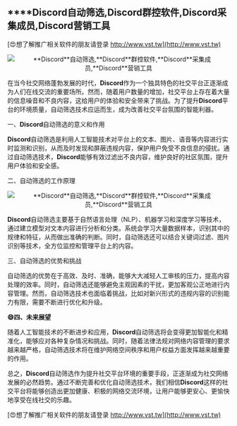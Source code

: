 ## ****Discord**自动筛选,**Discord**群控软件,**Discord**采集成员,**Discord**营销工具**

[😍想了解推广相关软件的朋友请登录 http://www.vst.tw](http://www.vst.tw)

 <center><img src="https://vst.tw/MP4/tuiguang/png/4.png" alt="**Discord**自动筛选,**Discord**群控软件,**Discord**采集成员,**Discord**营销工具"></center>

在当今社交网络蓬勃发展的时代，**Discord**作为一个独具特色的社交平台正逐渐成为人们在线交流的重要场所。然而，随着用户数量的增加，社交平台上存在着大量的信息噪音和不良内容，这给用户的体验和安全带来了挑战。为了提升**Discord**平台的环境质量，自动筛选技术应运而生，成为改善社交平台氛围的智能利器。

一、**Discord**自动筛选的意义和作用

**Discord**自动筛选是利用人工智能技术对平台上的文本、图片、语音等内容进行实时监测和识别，从而及时发现和屏蔽违规内容，保护用户免受不良信息的侵扰。通过自动筛选技术，**Discord**能够有效过滤出不良内容，维护良好的社区氛围，提升用户体验和安全感。

二、自动筛选的工作原理

 <center><img src="https://vst.tw/MP4/tuiguang/png/3.png" alt="**Discord**自动筛选,**Discord**群控软件,**Discord**采集成员,**Discord**营销工具"></center>

**Discord**自动筛选主要基于自然语言处理（NLP）、机器学习和深度学习等技术，通过建立模型对文本内容进行分析和分类。系统会学习大量数据样本，识别其中的规律和特征，从而做出准确的判断。同时，自动筛选还可以结合关键词过滤、图片识别等技术，全方位监控和管理平台上的内容。

三、自动筛选的优势和挑战

自动筛选的优势在于高效、及时、准确，能够大大减轻人工审核的压力，提高内容处理的效率。同时，自动筛选还能够避免主观因素的干扰，更加客观公正地进行内容管理。然而，自动筛选技术也面临着挑战，比如对新兴形式的违规内容的识别能力有限，需要不断进行优化和升级。

**😄四、未来展望**

随着人工智能技术的不断进步和应用，**Discord**自动筛选将会变得更加智能化和精准化，能够应对各种复杂情况和挑战。同时，随着法律法规对网络内容管理的要求越来越严格，自动筛选技术将在维护网络空间秩序和用户权益方面发挥越来越重要的作用。

总之，**Discord**自动筛选作为提升社交平台环境的重要手段，正逐渐成为社交网络发展的必然趋势。通过不断完善和优化自动筛选技术，我们相信**Discord**这样的社交平台将能够创造出更加健康、积极的网络交流环境，让用户能够更安心、更愉快地享受在线社交的乐趣。

[😍想了解推广相关软件的朋友请登录 http://www.vst.tw](http://www.vst.tw)



